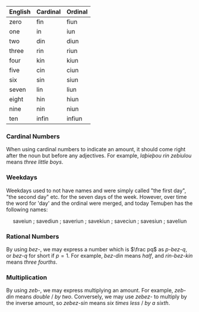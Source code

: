 
| English | Cardinal | Ordinal |
| ------- | -------- | ------- |
| zero    | fin      | fiun    |
| one     | in       | iun     |
| two     | din      | diun    |
| three   | rin      | riun    |
| four    | kin      | kiun    |
| five    | cin      | ciun    |
| six     | sin      | siun    |
| seven   | lin      | liun    |
| eight   | hin      | hiun    |
| nine    | nin      | niun    |
| ten     | infin    | infiun  |
### Cardinal Numbers

When using cardinal numbers to indicate an amount, it should come right after the noun but before any adjectives. For example, *laþieþou rin zebiulou* means *three little boys*.

### Weekdays

Weekdays used to not have names and were simply called "the first day", "the second day" etc. for the seven days of the week. However, over time the word for 'day' and the ordinal were merged, and today Temuþen has the following names:
<p style="text-align:center;">saveiun ; savediun ; saveriun ; savekiun ; saveciun ; savesiun ; saveliun</p>

### Rational Numbers

By using _bez-_, we may express a number which is $\frac pq$ as _p-bez-q_, or _bez-q_ for short if $p=1$. For example, _bez-din_ means _half_, and _rin-bez-kin_ means _three fourths_.

### Multiplication

By using _zeb-_, we may express multiplying an amount. For example, _zeb-din_ means _double_ / _by two_. Conversely, we may use _zebez-_ to multiply by the inverse amount, so _zebez-sin_ means _six times less_ / _by a sixth_.